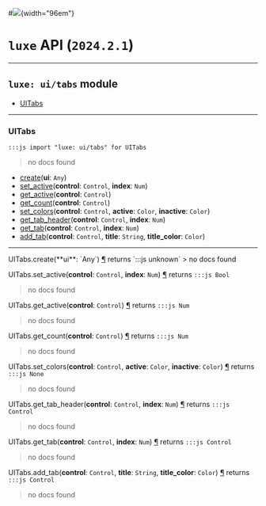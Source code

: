#![](../../../../../../images/luxe-dark.svg){width="96em"}

# `luxe` API (`2024.2.1`)  


---

## `luxe: ui/tabs` module

- [UITabs](#uitabs)   

---

### UITabs
`:::js import "luxe: ui/tabs" for UITabs`
> no docs found

- [create](#UITabs.create)(**ui**: `Any`)
- [set_active](#UITabs.set_active+2)(**control**: `Control`, **index**: `Num`)
- [get_active](#UITabs.get_active)(**control**: `Control`)
- [get_count](#UITabs.get_count)(**control**: `Control`)
- [set_colors](#UITabs.set_colors+3)(**control**: `Control`, **active**: `Color`, **inactive**: `Color`)
- [get_tab_header](#UITabs.get_tab_header+2)(**control**: `Control`, **index**: `Num`)
- [get_tab](#UITabs.get_tab+2)(**control**: `Control`, **index**: `Num`)
- [add_tab](#UITabs.add_tab+3)(**control**: `Control`, **title**: `String`, **title_color**: `Color`)

<hr/>
<endpoint module="luxe: ui/tabs" class="UITabs" signature="create(ui : Any)"></endpoint>
<signature id="UITabs.create">UITabs.create(**ui**: `Any`)
<a class="headerlink" href="#UITabs.create" title="Permanent link">¶</a></signature>
<span class='api_ret'>returns</span> `:::js unknown`
> no docs found   

<endpoint module="luxe: ui/tabs" class="UITabs" signature="set_active(control : Control, index : Num)"></endpoint>
<signature id="UITabs.set_active+2">UITabs.set_active(**control**: `Control`, **index**: `Num`)
<a class="headerlink" href="#UITabs.set_active+2" title="Permanent link">¶</a></signature>
<span class='api_ret'>returns</span> `:::js Bool`
> no docs found   

<endpoint module="luxe: ui/tabs" class="UITabs" signature="get_active(control : Control)"></endpoint>
<signature id="UITabs.get_active">UITabs.get_active(**control**: `Control`)
<a class="headerlink" href="#UITabs.get_active" title="Permanent link">¶</a></signature>
<span class='api_ret'>returns</span> `:::js Num`
> no docs found   

<endpoint module="luxe: ui/tabs" class="UITabs" signature="get_count(control : Control)"></endpoint>
<signature id="UITabs.get_count">UITabs.get_count(**control**: `Control`)
<a class="headerlink" href="#UITabs.get_count" title="Permanent link">¶</a></signature>
<span class='api_ret'>returns</span> `:::js Num`
> no docs found   

<endpoint module="luxe: ui/tabs" class="UITabs" signature="set_colors(control : Control, active : Color, inactive : Color)"></endpoint>
<signature id="UITabs.set_colors+3">UITabs.set_colors(**control**: `Control`, **active**: `Color`, **inactive**: `Color`)
<a class="headerlink" href="#UITabs.set_colors+3" title="Permanent link">¶</a></signature>
<span class='api_ret'>returns</span> `:::js None`
> no docs found   

<endpoint module="luxe: ui/tabs" class="UITabs" signature="get_tab_header(control : Control, index : Num)"></endpoint>
<signature id="UITabs.get_tab_header+2">UITabs.get_tab_header(**control**: `Control`, **index**: `Num`)
<a class="headerlink" href="#UITabs.get_tab_header+2" title="Permanent link">¶</a></signature>
<span class='api_ret'>returns</span> `:::js Control`
> no docs found   

<endpoint module="luxe: ui/tabs" class="UITabs" signature="get_tab(control : Control, index : Num)"></endpoint>
<signature id="UITabs.get_tab+2">UITabs.get_tab(**control**: `Control`, **index**: `Num`)
<a class="headerlink" href="#UITabs.get_tab+2" title="Permanent link">¶</a></signature>
<span class='api_ret'>returns</span> `:::js Control`
> no docs found   

<endpoint module="luxe: ui/tabs" class="UITabs" signature="add_tab(control : Control, title : String, title_color : Color)"></endpoint>
<signature id="UITabs.add_tab+3">UITabs.add_tab(**control**: `Control`, **title**: `String`, **title_color**: `Color`)
<a class="headerlink" href="#UITabs.add_tab+3" title="Permanent link">¶</a></signature>
<span class='api_ret'>returns</span> `:::js Control`
> no docs found   

